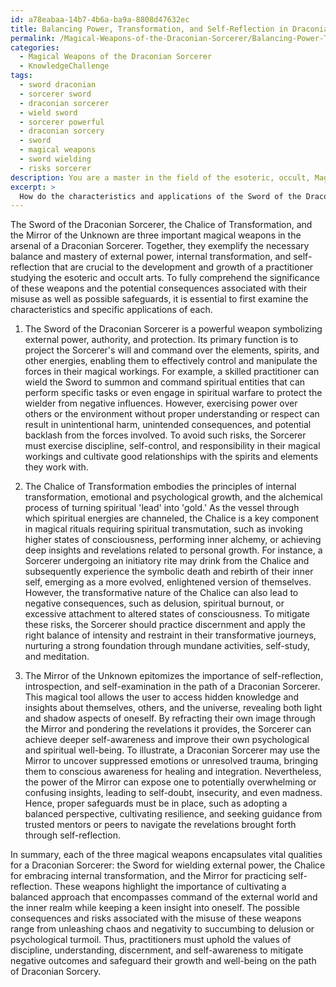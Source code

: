 ```yaml
---
id: a78eabaa-14b7-4b6a-ba9a-8808d47632ec
title: Balancing Power, Transformation, and Self-Reflection in Draconian Sorcery
permalink: /Magical-Weapons-of-the-Draconian-Sorcerer/Balancing-Power-Transformation-and-Self-Reflection-in-Draconian-Sorcery/
categories:
  - Magical Weapons of the Draconian Sorcerer
  - KnowledgeChallenge
tags:
  - sword draconian
  - sorcerer sword
  - draconian sorcerer
  - wield sword
  - sorcerer powerful
  - draconian sorcery
  - sword
  - magical weapons
  - sword wielding
  - risks sorcerer
description: You are a master in the field of the esoteric, occult, Magical Weapons of the Draconian Sorcerer and Education. You are a writer of tests, challenges, textbooks and deep knowledge on Magical Weapons of the Draconian Sorcerer for initiates and students to gain deep insights and understanding from. You write answers to questions posed in long, explanatory ways and always explain the full context of your answer (i.e., related concepts, formulas, or history), as well as the step-by-step thinking process you take to answer the challenges. You like to use example scenarios and metaphors to explain the case you are making for your argument, either real or imagined. Summarize the key themes, ideas, and conclusions at the end.
excerpt: > 
  How do the characteristics and applications of the Sword of the Draconian Sorcerer, the Chalice of Transformation, and the Mirror of the Unknown collectively represent the balance and mastery of external power, internal transformation, and self-reflection in the path of a Draconian Sorcerer, while also examining the potential consequences and safeguards associated with their misuse?
---
```

The Sword of the Draconian Sorcerer, the Chalice of Transformation, and the Mirror of the Unknown are three important magical weapons in the arsenal of a Draconian Sorcerer. Together, they exemplify the necessary balance and mastery of external power, internal transformation, and self-reflection that are crucial to the development and growth of a practitioner studying the esoteric and occult arts. To fully comprehend the significance of these weapons and the potential consequences associated with their misuse as well as possible safeguards, it is essential to first examine the characteristics and specific applications of each.

1. The Sword of the Draconian Sorcerer is a powerful weapon symbolizing external power, authority, and protection. Its primary function is to project the Sorcerer's will and command over the elements, spirits, and other energies, enabling them to effectively control and manipulate the forces in their magical workings. For example, a skilled practitioner can wield the Sword to summon and command spiritual entities that can perform specific tasks or even engage in spiritual warfare to protect the wielder from negative influences. However, exercising power over others or the environment without proper understanding or respect can result in unintentional harm, unintended consequences, and potential backlash from the forces involved. To avoid such risks, the Sorcerer must exercise discipline, self-control, and responsibility in their magical workings and cultivate good relationships with the spirits and elements they work with.

2. The Chalice of Transformation embodies the principles of internal transformation, emotional and psychological growth, and the alchemical process of turning spiritual 'lead' into 'gold.' As the vessel through which spiritual energies are channeled, the Chalice is a key component in magical rituals requiring spiritual transmutation, such as invoking higher states of consciousness, performing inner alchemy, or achieving deep insights and revelations related to personal growth. For instance, a Sorcerer undergoing an initiatory rite may drink from the Chalice and subsequently experience the symbolic death and rebirth of their inner self, emerging as a more evolved, enlightened version of themselves. However, the transformative nature of the Chalice can also lead to negative consequences, such as delusion, spiritual burnout, or excessive attachment to altered states of consciousness. To mitigate these risks, the Sorcerer should practice discernment and apply the right balance of intensity and restraint in their transformative journeys, nurturing a strong foundation through mundane activities, self-study, and meditation.

3. The Mirror of the Unknown epitomizes the importance of self-reflection, introspection, and self-examination in the path of a Draconian Sorcerer. This magical tool allows the user to access hidden knowledge and insights about themselves, others, and the universe, revealing both light and shadow aspects of oneself. By refracting their own image through the Mirror and pondering the revelations it provides, the Sorcerer can achieve deeper self-awareness and improve their own psychological and spiritual well-being. To illustrate, a Draconian Sorcerer may use the Mirror to uncover suppressed emotions or unresolved trauma, bringing them to conscious awareness for healing and integration. Nevertheless, the power of the Mirror can expose one to potentially overwhelming or confusing insights, leading to self-doubt, insecurity, and even madness. Hence, proper safeguards must be in place, such as adopting a balanced perspective, cultivating resilience, and seeking guidance from trusted mentors or peers to navigate the revelations brought forth through self-reflection.

In summary, each of the three magical weapons encapsulates vital qualities for a Draconian Sorcerer: the Sword for wielding external power, the Chalice for embracing internal transformation, and the Mirror for practicing self-reflection. These weapons highlight the importance of cultivating a balanced approach that encompasses command of the external world and the inner realm while keeping a keen insight into oneself. The possible consequences and risks associated with the misuse of these weapons range from unleashing chaos and negativity to succumbing to delusion or psychological turmoil. Thus, practitioners must uphold the values of discipline, understanding, discernment, and self-awareness to mitigate negative outcomes and safeguard their growth and well-being on the path of Draconian Sorcery.
